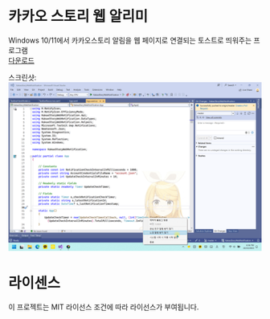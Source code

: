 # 카카오 스토리 웹 알리미
Windows 10/11에서 카카오스토리 알림을 웹 페이지로 연결되는 토스트로 띄워주는 프로그램\
[다운로드](https://github.com/airtaxi/Kakao-Story-Web-Notification/releases)

스크린샷:\
![showcase](https://raw.githubusercontent.com/airtaxi/Kakao-Story-Web-Notification/master/Showcase.gif)

# 라이센스
이 프로젝트는 MIT 라이선스 조건에 따라 라이선스가 부여됩니다.
